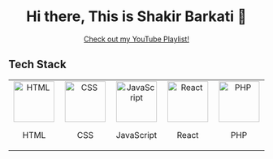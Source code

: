 <body>
  <div align="center">
    <h1> Hi there, This is Shakir Barkati 👋</h1>
    <a href="https://www.youtube.com/watch?v=5zloFgmG3UE&list=PLKDx0iHXzgE1wurwt_Yvqpj1sa1_P1D9w">Check out my YouTube Playlist!</a>
  </div>

  <h2>Tech Stack</h2>

  <table width="100">
    <tr>
      <td align="center" width="200">
        <img src="https://upload.wikimedia.org/wikipedia/commons/6/61/HTML5_logo_and_wordmark.svg" width="80" alt="HTML">
        <p>HTML</p>
      </td>
      <td align="center" width="200">
        <img src="https://upload.wikimedia.org/wikipedia/commons/d/d5/CSS3_logo_and_wordmark.svg" width="80" alt="CSS">
        <p>CSS</p>
      </td>
      <td align="center" width="200">
        <img src="https://upload.wikimedia.org/wikipedia/commons/6/6a/JavaScript-logo.png" width="80" alt="JavaScript">
        <p>JavaScript</p>
      </td>
      <td align="center" width="200">
        <img src="https://upload.wikimedia.org/wikipedia/commons/a/a7/React-icon.svg" width="80" alt="React">
        <p>React</p>
      </td>
      <td align="center" width="200">
        <img src="https://upload.wikimedia.org/wikipedia/commons/2/27/PHP-logo.svg" width="80" alt="PHP">
        <p>PHP</p>
      </td>
    </tr>
  </table>
</body>

